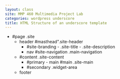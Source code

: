 ```yaml
---
layout: class
site: MMP 460 Multimedia Project Lab
categories: wordpress underscore
title: HTML Structure of an underscore template
---
```


- #page .site
  - header #masthead".site-header
      - #site-branding
            - .site-title
            - .site-description
      - nav #site-navigation .main-navigation
  - #content .site-content
      - #primary
            - main #main .site-main
      - #secondary .widget-area
  - footer
